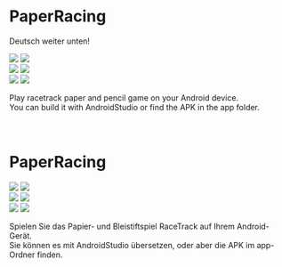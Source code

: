 <h1>PaperRacing</h1>
Deutsch weiter unten!<br>
<p>
<img src="device_welcome_en.png">&nbsp;<img src="device_newquickrace_en.png"><br>
<img src="device_quickrace_en.png">&nbsp;<img src="device_menu_en.png"><br>
<img src="device_won_en.png">&nbsp;<img src="device_racetable_en.png"><br>
</p>
Play racetrack paper and pencil game on your Android device.<br>
You can build it with AndroidStudio or find the APK in the app folder.<br>
<br>
<br>
<h1>PaperRacing</h1>
<p>
<img src="device_welcome_de.png">&nbsp;<img src="device_newquickrace_de.png"><br>
<img src="device_quickrace_de.png">&nbsp;<img src="device_menu_de.png"><br>
<img src="device_won_de.png">&nbsp;<img src="device_racetable_de.png"><br>
</p>
Spielen Sie das Papier- und Bleistiftspiel RaceTrack auf Ihrem Android-Gerät.<br>
Sie k&ouml;nnen es mit AndroidStudio &uuml;bersetzen, oder aber die APK im app-Ordner finden.<br>

